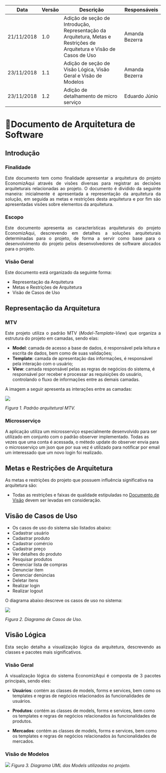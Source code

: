 Data | Versão | Descrição | Responsáveis
-- | -- | -- | --
21/11/2018 | 1.0 | Adição de seção de Introdução, Representação da Arquitetura, Metas e Restrições de Arquitetura e Visão de Casos de Uso | Amanda Bezerra
23/11/2018 | 1.1 | Adição de seção de Visão Lógica, Visão Geral e Visão de Modelos | Amanda Bezerra
23/11/2018 | 1.2 | Adição de detalhamento de micro serviço | Eduardo Júnio


# Documento de Arquitetura de Software

## Introdução
### Finalidade
<p align="justify">
Este documento tem como finalidade apresentar a arquitetura do projeto EconomizAqui através de visões diversas para registrar as decisões arquiteturais relacionadas ao projeto.
O documento é dividido da seguinte maneira: inicialmente é apresentada a representação da arquitetura da solução, em seguida as metas e restrições desta arquitetura e por fim são apresentadas visões sobre elementos da arquitetura.
<p>

### Escopo
<p align="justify">
Este documento apresenta as características arquiteturais do projeto EconomizAqui, descrevendo em detalhes a soluções arquiteturais determinadas para o projeto, de forma a servir como base para o desenvolvimento do projeto pelos desenvolvedores de software alocados para o projeto.
<p>

### Visão Geral
Este documento está organizado da seguinte forma:

+ Representação da Arquitetura
+ Metas e Restrições de Arquitetura
+ Visão de Casos de Uso

## Representação da Arquitetura
###  MTV
<p align="justify">
Este projeto utiliza o padrão MTV (<i>Model-Template-View</i>) que organiza a estrutura do projeto em camadas, sendo elas:
<p>

+ <b>Model</b>: camada de acesso a base de dados, é responsável pela leitura e escrita de dados, bem como de suas validações;
+ <b>Template</b>: camada de apresentação das informações, é responsável pela interação com o usuário;
+ <b>View</b>: camada responsável pelas as regras de negócios do sistema, é responsável por receber e processar as requisições do usuário, controlando o fluxo de informações entre as demais camadas.

A imagem a seguir apresenta as interações entre as camadas:

![](https://lh3.googleusercontent.com/zOYc6WV5t4NwvWMxQiXzPt40fUa28BmWKgiAQ0ZOdQe7ZxGo_36NE-mOFVViDpMVlcUq7B1ffjl2KezDiaKfEg8D1NILqySCYZFJG3ALP5_Gycf_6rTO4920DkFsTJj0vOyf9qr2)

<i>Figura 1. Padrão arquitetural MTV.</i>

### Microsserviço

A aplicação utiliza um microsserviço especialmente desenvolvido para ser utilizado em conjunto com o padrão observer implementado. Todas as vezes que uma conta é acessada, o métedo update do observer envia para o microsserviço um json que por sua vez é utilizado para notificar por email um interessado que um novo login foi realizado.


## Metas e Restrições de Arquitetura 
As metas e restrições do projeto que possuem influência significativa na arquitetura são:

+ Todas as restrições e faixas de qualidade estipuladas no [Documento de Visão](./Documento-de-Visão.md) devem ser levadas em consideração.


## Visão de Casos de Uso 
+ Os casos de uso do sistema são listados abaixo:
+ Cadastrar usuário
+ Cadastrar produto
+ Cadastrar comércio
+ Cadastrar preço
+ Ver detalhes do produto
+ Pesquisar produtos
+ Gerenciar lista de compras
+ Denunciar item
+ Gerenciar denúncias
+ Deletar itens
+ Realizar login
+ Realizar logout

O diagrama abaixo descreve os casos de uso no sistema:

![](https://lh5.googleusercontent.com/Un0ilv1HnT1ovPZlZj882cZOBuhAdijGvS9ZSPjZZddAXhyzFxy1gcKG2FVLusd9YBPBbabdxsXyhhU-if6mfay7ItDaL_d5clWBda3pfyzEVxqSfvoKaraqNQ2z2rvEcd849VjM)

<i>Figura 2. Diagrama de Casos de Uso.</i>

## Visão Lógica 
<p align="justify">
Esta seção detalha a visualização lógica da arquitetura, descrevendo as classes e pacotes mais significativos. 
</p>

### Visão Geral
<p align="justify">
A visualização lógica do sistema EconomizAqui é composta de 3 pacotes principais, sendo eles:
</p>

+ **Usuários**: contém as classes de models, forms e services, bem como os templates e regras de negócios relacionados às funcionalidades de usuários.

+ **Produtos**: contém as classes de models, forms e services, bem como os templates e regras de negócios relacionados às funcionalidades de produtos.

+ **Mercados**: contém as classes de models, forms e services, bem como os templates e regras de negócios relacionados às funcionalidades de mercados.

### Visão de Modelos

<a href="https://lh4.googleusercontent.com/44vcEzxm1hpR6C8zJxLWDUmUdM_5U1IO9aGqGSQUsyB16S_KB5b32I-QfgM1ZokPX4cB682skiQnG7V1P9bzILjm5cP53WfSMHvonC6HsWZMuzTMcsddEn92FuGBxXcPp5Cmxxwz"><img src="https://lh4.googleusercontent.com/44vcEzxm1hpR6C8zJxLWDUmUdM_5U1IO9aGqGSQUsyB16S_KB5b32I-QfgM1ZokPX4cB682skiQnG7V1P9bzILjm5cP53WfSMHvonC6HsWZMuzTMcsddEn92FuGBxXcPp5Cmxxwz"></a>
<i>Figura 3. Diagrama UML das Models utilizadas no projeto.</i>